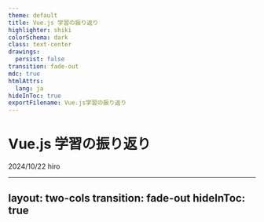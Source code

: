 ```yaml
---
theme: default
title: Vue.js 学習の振り返り
highlighter: shiki
colorSchema: dark
class: text-center
drawings:
  persist: false
transition: fade-out
mdc: true
htmlAttrs:
  lang: ja
hideInToc: true
exportFilename: Vue.js学習の振り返り
---
```


# <span class="text-green-600">Vue.js</span> 学習の振り返り<carbon-logo-vue />
<div>
  <span class="mr-6">2024/10/22</span>
  <span>hiro</span>
</div>
<div class="abs-br m-6 flex gap-0">
  <a href="https://x.com/hiro_xre" target="_blank" alt="GitHub" title="Open in X"
    class="text-xl slidev-icon-btn opacity-50 !border-none !hover:text-white">
    <carbon-logo-x />
  </a>
  <a href="https://github.com/xrealizex" target="_blank" alt="GitHub" title="Open in GitHub"
    class="text-xl slidev-icon-btn opacity-50 !border-none !hover:text-white">
    <carbon-logo-github />
  </a>
</div>

---
layout: two-cols
transition: fade-out
hideInToc: true
---

<Title title="hiro（@hiro_xre）" tag="h1" />

<div class="text-xl mt-20">
  <p>toCサービス企業</p>
  <p>Vue.js・TypeScript</p>
  <p>サッカー観戦・美術館・音楽・旅行</p>
  <p>もうすぐエンジニア2年生</p>
</div>

::right::

<CircleIcon class="m-15" src="./public/images/kirua.png" :size="300"/>

---
transition: fade-out
hideInToc: true
---

<Title title="アジェンダ" tag="h1" />
<div class="mt-20">
  <p>1・・・はじめに</p>
  <p>2・・・チュートリアル - ガイド</p>
  <p>3・・・chibivue</p>
  <p>4・・・イベント参加</p>
  <p>5・・・おわりに</p>
</div>

---
layout: center
transition: fade-out
hideInToc: true
---

<Title title="はじめに" tag="h1" />

---
layout: two-cols
transition: fade-out
---

<Title title="はじめに" tag="h1" />
<div class="mt-10">
  <p>Vue.jsの学習を振り返り......</p>
  <p>どのような学習をしてきたか</p>
  <p>どのようなことがあったか</p>
  <p>について話していきます</p>
  <p>気楽に聞いてください！</p>
</div>

::right::

<Tweet id="1823597667974545844" scale="0.75" />

---
layout: center
transition: fade-out
hideInToc: true
---

<Title title="チュートリアル - ガイド" tag="h1" />

---
transition: fade-out
---

<Title title="チュートリアル - ガイド" tag="h1" />

<div class="mt-10">
  <a href="https://ja.vuejs.org/tutorial/#step-1">https://ja.vuejs.org/tutorial/#step-1</a>
  <p>実はチュートリアルのはじめに大事なことが書いてありました</p>
</div>

> このチュートリアルの目的はブラウザーで Vue で作業することがどのような感じなのかいち早く体験してもらうことです。網羅的な内容を目指すものではないため、すべてを理解してから次に進む必要はありません。しかしながら、すべてを完了したあと、各項目についてより詳しく説明しているガイドを必ずお読みください。

ここで大事な部分は
> すべてを完了したあと、各項目についてより詳しく説明しているガイドを必ずお読みください。

です

<p><span class="text-green-600" font-bold>ガイド</span>読んでいますか？</p>

---
transition: fade-out
layout: image
image: ./public/images/computed.png
---

---
transition: fade-out
layout: image
image: ./public/images/computed-guide.png
---

---
transition: fade-out
hideInToc: true
---

<Title title="つまり？" tag="h1" />

<div class="mt-10" v-click>
  <p><span class="text-green-600" font-bold>今からでも</span>チュートリアル内のリンクを追っていくだけで得られるものがあるはず</p>
  <p>先ほどの例ではcomputed定義とメソッド定義でどのような違いがあるか認識できました！</p>
</div>

---
transition: fade-out
hideInToc: true
---

<Title title="まとめ" tag="h1" />

<div class="mt-10">
  <p>実際ここまで知らなくても動作上は問題ない場合が多いけど......</p>
  <ul>
    <li>Vueが提供してくれているもの（computedなど）の特徴を知っておくことで</li>
    <li>各APIやビルトインの<span class="text-green-600" font-bold>正しい使い方</span>を理解し</li>
    <li>Vueのエコシステムの恩恵を最大限享受できるようになる</li>
    <li>プロダクトがスマートに！</li>
  </ul>
  <br>
  <p>ガイドを読もう</p>
</div>

---
layout: center
transition: fade-out
hideInToc: true
---

<Title title="chibivue" tag="h1" />

---
transition: fade-out
---

<Title title="chibivue" tag="h1" />

https://ubugeeei.github.io/chibivue/

著者はubugeeei (うぶげ)さん

chibivueとは？

> * Vue.js についての理解を深める
>
>   Vue.js とは何なのか? どのような構成で成り立っているのか?
> * Vue.js の基本的な機能を実装できるようになる
>
>   実際に基本的な機能を実装してみる
> * vuejs/core のソースコードを読めるようになる
>
>   実装と本家のコードとの関連を把握して，実際にどんな実装になっているのかを把握する

何やら難しそう......🤔

---
transition: fade-out
hideInToc: true
---

<Title title="当時の悩み" tag="h1" />

<div class="mt-10">
  <p>実際難しいです（まだ全然完走できていない）</p>
  <p>しかしそれ以上に楽しいです</p>
  <p>業務では出会わない設計手法・コードが盛りだくさん</p>
  <p><span class="text-green-600" font-bold>ひとりで理解する</span>のは難しい</p>
  <p>どうしよう......🤔</p>
</div>

---
layout: two-cols
transition: fade-out
hideInToc: true
---

<Title title="ペアプロ？" tag="h1" />

<div class="mt-10" v-click>
  <p>そんなとき......</p>
  <p>著者の<span class="text-green-600" font-bold>ubugeeeiさん</span>に</p>
  <p>直接教えて頂く機会がありました！</p>
  <p>私にとって本当に貴重な経験でした（超絶感謝）</p>
</div>

::right::

<!-- <Tweet id="1796856202569331006" scale="0.95" v-click/> -->
https://x.com/hiro_xre/status/1796856202569331006

---
transition: fade-out
hideInToc: true
---

<Title title="どうだった？" tag="h1" />

<div class="mt-10" v-click>
  <ul>
    <li>DI・DIPのおおまかな理解が得られた</li>
    <li>Vue.js/coreのディレクトリ構成が理解できVueがより楽しくなった
      <ul>
        <li><span class="text-green-600" font-bold>ドキュメントにない部分で詰まった時にソースコードを読みにいけるようになった</span></li>
      </ul>
    </li>
    <li>普段書かないコードに触れることで思考の幅が広がった</li>
    <li>刺激になった</li>
    <li>Vueコミュニティに貢献したいと思うようになった</li>
  </ul>
</div>

---
layout: two-cols
transition: fade-out
hideInToc: true
---

<Title title="ちょっと恩返し" tag="h1" />

<div class="mt-10">
  <p>恩返しの第一歩として記事を書きました</p>
  <p>記事を書くことで得られたことは</p>
  <ul>
    <li>理解できたことの整理</li>
    <li>アウトプットによる理解の深堀り</li>
    <li>自身の認知向上</li>
    <li>Vueコミュニティの認知
      <ul>
        <li>Vueコミュニティへの貢献</li>
      </ul>
    </li>
  </ul>
</div>

::right::

<!-- <Tweet id="1797837074244210811" scale="0.75" /> -->
https://x.com/hiro_xre/status/1797837074244210811

---
transition: fade-out
hideInToc: true
---

<Title title="所感" tag="h1" />

<div class="mt-10" v-click>
  <p>自分だけしか知らないなんてことはないですし</p>
  <p><span class="text-green-600" font-bold>コミュニティへの貢献</span>にもなるので</p>
  <p>アウトプットの大切さを実感しました</p>
</div>

---
transition: fade-out
hideInToc: true
---

<Title title="まとめ" tag="h1" />

<div class="mt-10" v-click>
  <ul>
    <li>chibivueを通してVueの内部実装が大まかに分かる
      <ul>
        <li><span class="text-green-600" font-bold>Vueがより楽しくなる</span></li>
      </ul>
    </li>
    <li>分からないことがあったら行動を起こしてみる
      <ul>
        <li>誰かしら助けてくれるはず</li>
        <li>自己成長のチャンスになる</li>
      </ul>
    </li>
    <li>アウトプットしてみる
      <ul>
        <li><span class="text-green-600" font-bold>コミュニティに貢献できる</span></li>
        <li>誰か見てくれている（今回の登壇も記事がきっかけでした）</li>
      </ul>
    </li>
  </ul>
</div>

---
transition: fade-out
hideInToc: true
---

<Title title="補足" tag="h1" />

<div class="mt-10">
  <p>chibivueにはDiscord Serverがあります！</p>
  <a href="https://discord.gg/aVHvmbmSRy">https://discord.gg/aVHvmbmSRy</a>
  <p><span class="text-green-600" font-bold>参加するだけで</span>得られることが多いです</p>
  <p>参加しない理由がないです</p>
  <p>何が得られるかは是非ご自身の目でご確認を！</p>
</div>

---
layout: center
transition: fade-out
hideInToc: true
---

<Title title="イベント参加" tag="h1" />

---
transition: fade-out
---

<Title title="イベント参加" tag="h1" />

<div class="mt-10">
  <p>以下の目的を持ってイベントに参加していました</p>
  <br>
  <ul v-click>
    <li>エンジニアとしてキャリアスタートしたばかりで知り合いがいない
      <ul>
        <li>知り合いが欲しい</li>
      </ul>
    </li>
    <li>社内のエンジニアとしか技術的な交流がない
      <ul>
        <li>価値観や技術レベルを俯瞰したい</li>
      </ul>
    </li>
    <li>自己学習のモチベーションが続かない
      <ul>
        <li>刺激や危機感を得たい</li>
      </ul>
    </li>
    <li>無理のないスケジュールで
      <ul>
        <li>イベント参加を苦にしたくない</li>
      </ul>
    </li>
  </ul>
</div>

---
layout: two-cols
transition: fade-out
hideInToc: true
---

<Title class="text-green-600" title="Vue.js v-tokyo Meetup #19" tag="h1" />

<div class="mt-5">
  <p>2024/03/06(水) @株式会社オプティム</p>
  <p>メインセッション: Vue 3.4</p>
  <br>
  <p>はじめて参加したオフラインイベント</p>
  <p>この頃はセッションの内容をあまり理解できていなかった</p>
  <p>Xで交流のあった方何人かと顔合わせできた</p>
  <p>雰囲気を楽しんでいた</p>
</div>

::right::

<!-- <Tweet id="1765316995904606552" scale="0.85" /> -->
https://x.com/vuefes/status/1765316995904606552

---
transition: fade-out
hideInToc: true
---

<Title title="どうだった？" tag="h1" />

<div class="mt-10" v-click>
  <ul>
    <li>純粋に楽しかった</li>
    <li><span class="text-green-600" font-bold>温たかいコミュニティ</span>だなと感じた</li>
    <li>自身の情報感度の低さを痛感した</li>
    <li>自身の技術力の低さを痛感した</li>
  </ul>
  <p>次も行きたい！</p>
  <p>もっと頑張らないと！</p>
</div>

---
layout: two-cols
transition: fade-out
hideInToc: true
---

<Title class="text-green-600" title="Vue.js v-tokyo Meetup #21" tag="h1" />

<div class="mt-5">
  <p>2024/07/26(金) @Pleasanter Lounge</p>
  <p>メインセッション: Nuxt4</p>
  <br>
  <p>Vue関連では2回目の参加となったイベント</p>
  <p>Nuxtなんもわからん状態だったので必死にキャッチアップした記憶</p>
  <p>各セッションの内容が大体分かるようになっていて少し成長を感じた</p>
  <p>知り合いも少し増えていた</p>
</div>

::right::

<!-- <Tweet id="1816063578866352515" scale="0.95" cards="hidden"/> -->
https://x.com/vuefes/status/1816063578866352515

---
transition: fade-out
hideInToc: true
---

<Title title="どうだった？" tag="h1" />

<div class="mt-10" v-click>
  <ul>
    <li>コミュニティの温たかさを<span class="text-green-600" font-bold>再認識</span>した</li>
    <li>技術面でも楽しめるようになっていた</li>
    <li>情報感度が上がっていた</li>
  </ul>
  <p>セッション楽しい！</p>
  <p>コミュニティ楽しい！</p>
</div>

---
layout: two-cols
transition: fade-out
hideInToc: true
---

<Title class="text-green-600" title="Vue Fes Japan 2024" tag="h1" />

<div class="mt-5">
  <p>2024/10/19(土)</p>
  <p>@大手町プレイス ホール＆カンファレンス</p>
  <br>
  <p>今年一番のイベント</p>
  <p>全てにおいて最高に楽しかった</p>
  <p>スタッフとして参加したのははじめて</p>
</div>

::right::

<Tweet id="1847453039223066870" scale="1.00" />

---
transition: fade-out
hideInToc: true
---

<Title title="どうだった？" tag="h1" />

<div class="mt-10" v-click>
  <ul>
    <li>会場が大きくてびっくりした</li>
    <li>参加者が多くてびっくりした</li>
    <li>熱量がすごくてびっくりした</li>
    <li>海外の著名人が近くにいてびっくりした</li>
    <li>びっくりし過ぎて気を失ってしまった</li>
  </ul>
</div>

---
transition: fade-out
hideInToc: true
---

<Title title="支えてくれている人がいる" tag="h1" />

<div class="mt-10" v-click>
  <p>これだけの規模のイベントを準備・実行するにはどれだけの時間や苦労がかかるか</p>
  <p><span class="text-green-600" font-bold>仕事もある中で</span>イベント準備もしてくれている</p>
  <p>そういった方々がいる中で楽しさや便利さを享受している</p>
  <p>こういったことは自身で体験しないと感じられにくい</p>
</div>

---
transition: fade-out
hideInToc: true
---

<Title title="まとめ" tag="h1" />

<div class="mt-10" v-click>
  <p>イベント参加を通して支えてくれている方々の存在に気づけた</p>
  <p>気づけたなら支える側になりたい</p>
  <p>コミュニティ支援もOSSコントリビュートも</p>
  <p><span class="text-green-600" font-bold>できることから</span>はじめたい</p>
  <p>これを聞いて頂いている方も是非Vueコミュニティへ！</p>
  <p>人としても成長できると思います！</p>
</div>

---
layout: center
transition: fade-out
hideInToc: true
---

<Title title="おわりに" tag="h1" />

---
transition: fade-out
---

<Title title="おわりに" tag="h1" />

<div class="mt-10">
  <p>何をするにしてもアウトプットが大切</p>
  <p>なんだかんだ人とのつながりが大切</p>
  <p>コミュニティ支援は小さなことでも大切</p>
</div>

---
layout: center
transition: fade-out
hideInToc: true
---

<Title title="END" tag="h1" />
